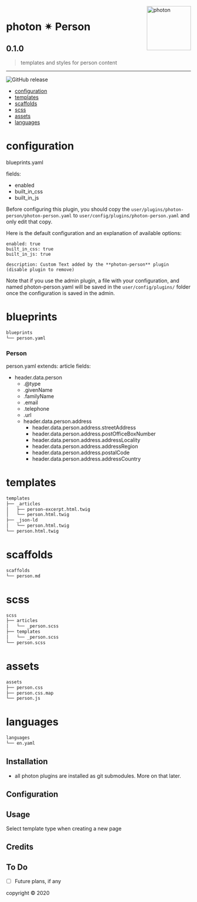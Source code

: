 <a href="https://photon-platform.net/">
    <img src="https://photon-platform.net/user/images/photon-logo-banner.png" alt="photon" title="photon" align="right" height="120" />
</a>


# photon ✴ Person

## 0.1.0
> templates and styles for person content

---

![GitHub release](https://img.shields.io/github/v/tag/photon-platform/grav-theme-photon)

- [configuration](#configuration)
- [templates](#templates)
- [scaffolds](#scaffolds)
- [scss](#scss)
- [assets](#assets)
- [languages](#languages)

# configuration
blueprints.yaml

fields:
- enabled
- built_in_css
- built_in_js

Before configuring this plugin, you should copy the `user/plugins/photon-person/photon-person.yaml` to `user/config/plugins/photon-person.yaml` and only edit that copy.

Here is the default configuration and an explanation of available options:

```
enabled: true
built_in_css: true
built_in_js: true

description: Custom Text added by the **photon-person** plugin (disable plugin to remove)
```

Note that if you use the admin plugin, a file with your configuration, and named photon-person.yaml will be saved in the `user/config/plugins/` folder once the configuration is saved in the admin.


# blueprints

```sh
blueprints
└── person.yaml
```

### Person
person.yaml
extends: article
fields:
- header.data.person
  - .@type
  - .givenName
  - .familyName
  - .email
  - .telephone
  - .url
  - header.data.person.address
    - header.data.person.address.streetAddress
    - header.data.person.address.postOfficeBoxNumber
    - header.data.person.address.addressLocality
    - header.data.person.address.addressRegion
    - header.data.person.address.postalCode
    - header.data.person.address.addressCountry

# templates

```sh
templates
├── _articles
│   ├── person-excerpt.html.twig
│   └── person.html.twig
├── _json-ld
│   └── person.html.twig
└── person.html.twig
```

# scaffolds

```sh
scaffolds
└── person.md
```

# scss

```sh
scss
├── articles
│   └── _person.scss
├── templates
│   └── _person.scss
└── person.scss
```

# assets

```sh
assets
├── person.css
├── person.css.map
└── person.js
```

# languages

```sh
languages
└── en.yaml
```


## Installation

- all photon plugins are installed as git submodules. More on that later.



## Configuration


## Usage

Select template type when creating a new page

## Credits


## To Do

- [ ] Future plans, if any


copyright &copy; 2020
